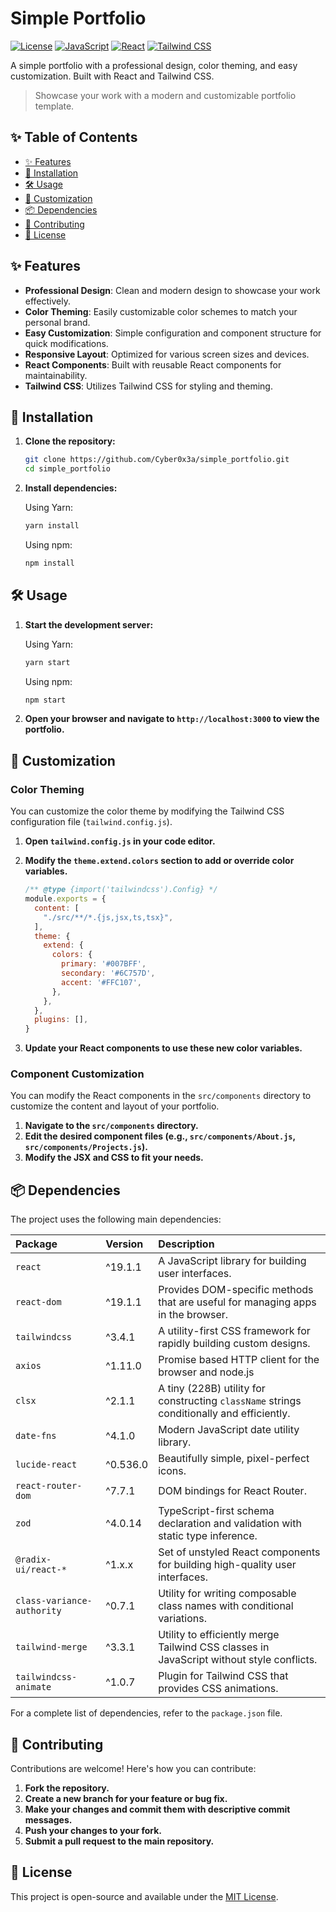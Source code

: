 
# Simple Portfolio

[![License](https://img.shields.io/badge/License-MIT-blue.svg)](LICENSE)
[![JavaScript](https://img.shields.io/badge/JavaScript-brightgreen.svg)](https://developer.mozilla.org/en-US/docs/Web/JavaScript)
[![React](https://img.shields.io/badge/React-61DAFB?logo=react&logoColor=black)](https://reactjs.org/)
[![Tailwind CSS](https://img.shields.io/badge/Tailwind_CSS-38B2AC?logo=tailwind-css&logoColor=white)](https://tailwindcss.com/)

A simple portfolio with a professional design, color theming, and easy customization. Built with React and Tailwind CSS.

> Showcase your work with a modern and customizable portfolio template.

## ✨ Table of Contents

- [✨ Features](#-features)
- [🚀 Installation](#-installation)
- [🛠️ Usage](#️-usage)
- [🎨 Customization](#-customization)
- [📦 Dependencies](#-dependencies)
- [🤝 Contributing](#-contributing)
- [📜 License](#-license)

## ✨ Features

- **Professional Design**: Clean and modern design to showcase your work effectively.
- **Color Theming**: Easily customizable color schemes to match your personal brand.
- **Easy Customization**: Simple configuration and component structure for quick modifications.
- **Responsive Layout**: Optimized for various screen sizes and devices.
- **React Components**: Built with reusable React components for maintainability.
- **Tailwind CSS**: Utilizes Tailwind CSS for styling and theming.

## 🚀 Installation

1. **Clone the repository:**

   ```bash
   git clone https://github.com/Cyber0x3a/simple_portfolio.git
   cd simple_portfolio
   ```

2. **Install dependencies:**

   Using Yarn:
   ```bash
   yarn install
   ```

   Using npm:
   ```bash
   npm install
   ```

## 🛠️ Usage

1. **Start the development server:**

   Using Yarn:
   ```bash
   yarn start
   ```

   Using npm:
   ```bash
   npm start
   ```

2. **Open your browser and navigate to `http://localhost:3000` to view the portfolio.**

## 🎨 Customization

### Color Theming

You can customize the color theme by modifying the Tailwind CSS configuration file (`tailwind.config.js`).

1.  **Open `tailwind.config.js` in your code editor.**
2.  **Modify the `theme.extend.colors` section to add or override color variables.**

    ```javascript
    /** @type {import('tailwindcss').Config} */
    module.exports = {
      content: [
        "./src/**/*.{js,jsx,ts,tsx}",
      ],
      theme: {
        extend: {
          colors: {
            primary: '#007BFF',
            secondary: '#6C757D',
            accent: '#FFC107',
          },
        },
      },
      plugins: [],
    }
    ```

3.  **Update your React components to use these new color variables.**

### Component Customization

You can modify the React components in the `src/components` directory to customize the content and layout of your portfolio.

1.  **Navigate to the `src/components` directory.**
2.  **Edit the desired component files (e.g., `src/components/About.js`, `src/components/Projects.js`).**
3.  **Modify the JSX and CSS to fit your needs.**

## 📦 Dependencies

The project uses the following main dependencies:

| Package                       | Version | Description                                                                                                |
| :---------------------------- | :------ | :--------------------------------------------------------------------------------------------------------- |
| `react`                       | ^19.1.1 | A JavaScript library for building user interfaces.                                                        |
| `react-dom`                   | ^19.1.1 | Provides DOM-specific methods that are useful for managing apps in the browser.                           |
| `tailwindcss`                 | ^3.4.1  | A utility-first CSS framework for rapidly building custom designs.                                       |
| `axios`                       | ^1.11.0 | Promise based HTTP client for the browser and node.js                                                    |
| `clsx`                        | ^2.1.1  | A tiny (228B) utility for constructing `className` strings conditionally and efficiently.                  |
| `date-fns`                    | ^4.1.0  | Modern JavaScript date utility library.                                                                   |
| `lucide-react`                | ^0.536.0 | Beautifully simple, pixel-perfect icons.                                                                 |
| `react-router-dom`            | ^7.7.1  | DOM bindings for React Router.                                                                            |
| `zod`                         | ^4.0.14  | TypeScript-first schema declaration and validation with static type inference.                              |
| `@radix-ui/react-*`           | ^1.x.x  | Set of unstyled React components for building high-quality user interfaces.                               |
| `class-variance-authority`    | ^0.7.1  | Utility for writing composable class names with conditional variations.                                   |
| `tailwind-merge`              | ^3.3.1  | Utility to efficiently merge Tailwind CSS classes in JavaScript without style conflicts.                  |
| `tailwindcss-animate`         | ^1.0.7  | Plugin for Tailwind CSS that provides CSS animations.                                                     |

For a complete list of dependencies, refer to the `package.json` file.

## 🤝 Contributing

Contributions are welcome! Here's how you can contribute:

1.  **Fork the repository.**
2.  **Create a new branch for your feature or bug fix.**
3.  **Make your changes and commit them with descriptive commit messages.**
4.  **Push your changes to your fork.**
5.  **Submit a pull request to the main repository.**

## 📜 License

This project is open-source and available under the [MIT License](LICENSE).
